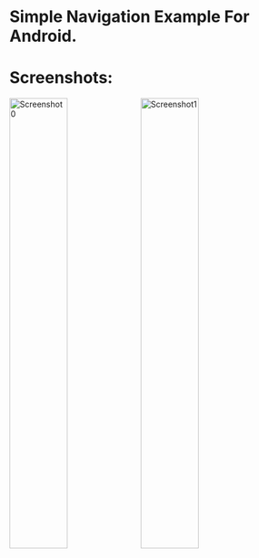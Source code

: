 # Simple Navigation Example For Android.

# Screenshots:
<img width="45%" alt="Screenshot0" src="https://github.com/user-attachments/assets/232009b3-bf8f-4cf3-8d9d-be9c5da27409" />
<img width="45%" alt="Screenshot1" src="https://github.com/user-attachments/assets/3808186f-de8c-4a71-903e-fb6444165eed" />
